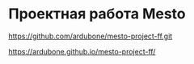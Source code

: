 # Проектная работа Mesto

https://github.com/ardubone/mesto-project-ff.git


https://ardubone.github.io/mesto-project-ff/
